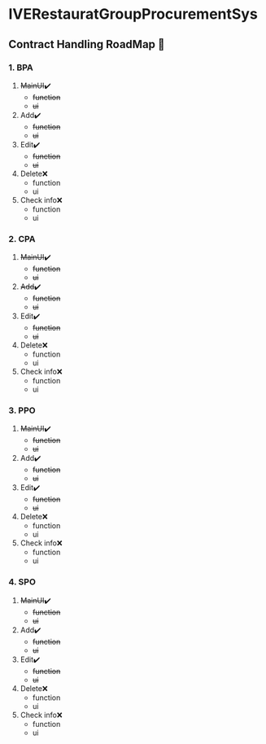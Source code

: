 # IVERestauratGroupProcurementSys

## Contract Handling RoadMap :page_facing_up:

### 1.  BPA
1. ~~MainUI~~:heavy_check_mark:
    - ~~function~~
    - ~~ui~~
2. Add:heavy_check_mark:
      - ~~function~~
      - ~~ui~~
3. Edit:heavy_check_mark:
      - ~~function~~
      - ~~ui~~
4. Delete:x:
      - function
      - ui
5. Check info:x:
      - function
      - ui
### 2.  CPA
1. ~~MainUI~~:heavy_check_mark:
      - ~~function~~
      - ~~ui~~
2. ~~Add~~:heavy_check_mark:
      - ~~function~~
      - ~~ui~~
3. Edit:heavy_check_mark:
      - ~~function~~
      - ~~ui~~
4. Delete:x:
      - function
      - ui
5. Check info:x:
      - function
      - ui
### 3.  PPO
1. ~~MainUI~~:heavy_check_mark:
      - ~~function~~
      - ~~ui~~
2. Add:heavy_check_mark:
      - ~~function~~
      - ~~ui~~
3. Edit:heavy_check_mark:
      - ~~function~~
      - ~~ui~~
4. Delete:x:
      - function
      - ui
5. Check info:x:
      - function
      - ui
### 4.  SPO
1. ~~MainUI~~:heavy_check_mark:
      - ~~function~~
      - ~~ui~~
2. Add:heavy_check_mark:
      - ~~function~~
      - ~~ui~~
3. Edit:heavy_check_mark:
      - ~~function~~
      - ~~ui~~
4. Delete:x:
      - function
      - ui
5. Check info:x:
      - function
      - ui
